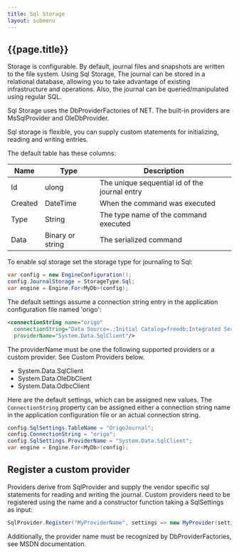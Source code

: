 ```yaml
---
title: Sql Storage
layout: submenu
---
```

## {{page.title}}


Storage is configurable. By default, journal files and snapshots are written to the file system. Using Sql Storage, The journal can be stored in a relational database, allowing you to take advantage of existing infrastructure and operations. Also, the journal can be queried/manipulated using regular SQL.

Sql Storage uses the DbProviderFactories of NET.
The built-in providers are MsSqlProvider and OleDbProvider.

Sql storage is flexible, you can supply custom statements for initializing, reading and writing entries.

The default table has these columns:

Name | Type | Description
---- | ---- | -----
Id | ulong | The unique sequential id of the journal entry
Created | DateTime | When the command was executed
Type | String | The type name of the command executed
Data | Binary or string | The serialized command  

To enable sql storage set the storage type for journaling to Sql:

```csharp
var config = new EngineConfiguration();
config.JournalStorage = StorageType.Sql;
var engine = Engine.For<MyDb>(config);
```

The default settings assume a connection string entry in the application configuration file named 'origo':

```xml
<connectionString name="origo"
  connectionString="Data Source=.;Initial Catalog=freedb;Integrated Security=True"
  providerName="System.Data.SqlClient"/>
```

The providerName must be one the following supported providers or a custom provider. See Custom Providers below.

* System.Data.SqlClient
* System.Data.OleDbClient
* System.Data.OdbcClient

 Here are the default settings, which can be assigned new values. The `ConnectionString` property can be assigned either a connection string name in the application configuration file or an actual connection string.

```csharp
config.SqlSettings.TableName = "OrigoJournal";
config.ConnectionString = "origo";
config.SqlSettings.ProviderName = "System.Data.SqlClient";
var engine = Engine.For<MyDb>(config);
```

## Register a custom provider
Providers derive from SqlProvider and supply the vendor specific sql statements for reading and writing the journal. Custom providers need to be registered using the name and a constructor function taking a SqlSettings as input:
```csharp
SqlProvider.Register("MyProviderName", settings => new MyProvider(settings));
```

Additionally, the provider name must be recognized by DbProviderFactories, see MSDN documentation.
